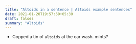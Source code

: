 ```yaml
---
title: "Altoids in a sentence | Altoids example sentences"
date: 2021-01-20T19:57:50+05:30
draft: falses
summary: "Altoids"
---
```

- Copped a tin of `altoids` at the car wash. mints?
                 
